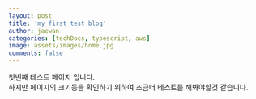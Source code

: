 ```yaml
---
layout: post
title: 'my first test blog'
author: jaewan
categories: [techDocs, typescript, aws]
image: assets/images/home.jpg
comments: false
---
```


첫번째 테스트 페이지 입니다. <br>
하지만 페이지의 크기등을 확인하기 위하여
조금더 테스트를 해봐야할것 같습니다.
